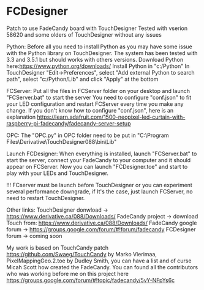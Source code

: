 # FCDesigner
Patch to use FadeCandy board with TouchDesigner
Tested with vserion 58620 and some olders of TouchDesigner without any issues

Python:
Before all you need to install Python as you may have some issue with the Python library on TouchDesigner. The system has been tested with 3.3 and 3.5.1 but should works with others versions. 
Download Python here:https://www.python.org/downloads/
Install Python in "c:/Python"
In TouchDesigner "Edit->Preferences", select "Add external Python to search path", select "c:/Python/Lib" and click "Apply" at the bottom 

FCServer:
Put all the files in FCServer folder on your desktop and launch "FCServer.bat" to start the server
You need to configure "conf.json" to fit your LED configuration and restart FCServer every time you make any change.
If you don't know how to configure "conf.json", here is an explanation https://learn.adafruit.com/1500-neopixel-led-curtain-with-raspberry-pi-fadecandy/fadecandy-server-setup

OPC:
The "OPC.py" in OPC folder need to be put in "C:\Program Files\Derivative\TouchDesigner088\bin\Lib"

Launch FCDesigner:
When everything is installed, launch "FCServer.bat" to start the server, connect your FadeCandy to your computer and it should appear on FCServer.
Now you can launch "FCDesigner.toe" and start to play with your LEDs and TouchDesigner.

!!! FCserver must be launch before TouchDesigner or you can experiment several performance downgrade, if It's the case, just launch FCServer, no need to restart TouchDesigner. 

Other links: 
TouchDesigner donwload -> https://www.derivative.ca/088/Downloads/
FadeCandy project -> download Touch from: https://www.derivative.ca/088/Downloads/
FadeCandy google forum -> https://groups.google.com/forum/#!forum/fadecandy
FCDesigner forum -> coming soon

My work is based on TouchCandy patch https://github.com/Swaeg/TouchCandy by Marko Vierimaa, PixelMappingGeo.2.toe by Dudley Smith, you can have a list and of curse Micah Scott how created the FadeCandy.
You can found all the contributors who was working before me on this project here https://groups.google.com/forum/#!topic/fadecandy/5vY-NFpYs6c
